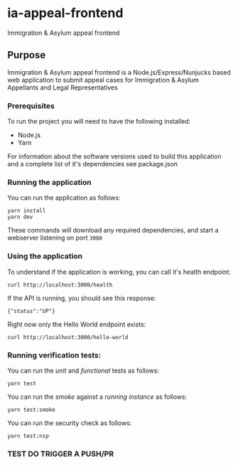 # ia-appeal-frontend

Immigration &amp; Asylum appeal frontend

## Purpose

Immigration &amp; Asylum appeal frontend is a Node.js/Express/Nunjucks based web application to submit appeal cases for Immigration & Asylum Appellants and Legal Representatives

### Prerequisites

To run the project you will need to have the following installed:

* Node.js
* Yarn

For information about the software versions used to build this application and a complete list of it's dependencies see package.json

### Running the application

You can run the application as follows:

```
yarn install
yarn dev
```

These commands will download any required dependencies, and start a webserver listening on port `3000`

### Using the application

To understand if the application is working, you can call it's health endpoint:

```
curl http://localhost:3000/health
```

If the API is running, you should see this response:

```
{"status":"UP"}
```

Right now only the Hello World endpoint exists:

```
curl http://localhost:3000/hello-world
```

### Running verification tests:

You can run the *unit* and *functional* tests as follows:

```
yarn test
```

You can run the *smoke* against a _running instance_ as follows:

```
yarn test:smoke
```

You can run the security check as follows:

```
yarn test:nsp
```

### TEST DO TRIGGER A PUSH/PR

